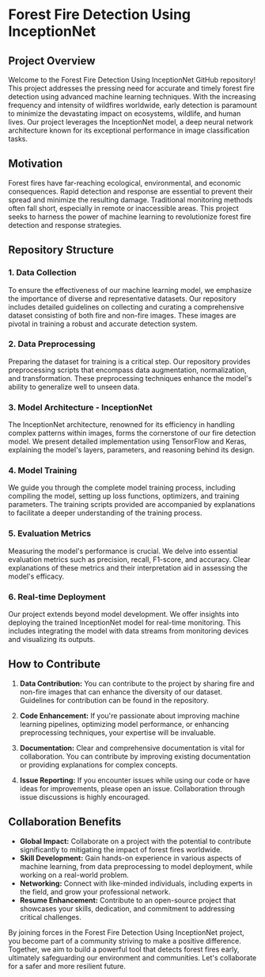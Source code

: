# Forest Fire Detection Using InceptionNet

## Project Overview

Welcome to the Forest Fire Detection Using InceptionNet GitHub repository! This project addresses the pressing need for accurate and timely forest fire detection using advanced machine learning techniques. With the increasing frequency and intensity of wildfires worldwide, early detection is paramount to minimize the devastating impact on ecosystems, wildlife, and human lives. Our project leverages the InceptionNet model, a deep neural network architecture known for its exceptional performance in image classification tasks.

## Motivation

Forest fires have far-reaching ecological, environmental, and economic consequences. Rapid detection and response are essential to prevent their spread and minimize the resulting damage. Traditional monitoring methods often fall short, especially in remote or inaccessible areas. This project seeks to harness the power of machine learning to revolutionize forest fire detection and response strategies.

## Repository Structure

### 1. Data Collection
To ensure the effectiveness of our machine learning model, we emphasize the importance of diverse and representative datasets. Our repository includes detailed guidelines on collecting and curating a comprehensive dataset consisting of both fire and non-fire images. These images are pivotal in training a robust and accurate detection system.

### 2. Data Preprocessing
Preparing the dataset for training is a critical step. Our repository provides preprocessing scripts that encompass data augmentation, normalization, and transformation. These preprocessing techniques enhance the model's ability to generalize well to unseen data.

### 3. Model Architecture - InceptionNet
The InceptionNet architecture, renowned for its efficiency in handling complex patterns within images, forms the cornerstone of our fire detection model. We present detailed implementation using TensorFlow and Keras, explaining the model's layers, parameters, and reasoning behind its design.

### 4. Model Training
We guide you through the complete model training process, including compiling the model, setting up loss functions, optimizers, and training parameters. The training scripts provided are accompanied by explanations to facilitate a deeper understanding of the training process.

### 5. Evaluation Metrics
Measuring the model's performance is crucial. We delve into essential evaluation metrics such as precision, recall, F1-score, and accuracy. Clear explanations of these metrics and their interpretation aid in assessing the model's efficacy.

### 6. Real-time Deployment
Our project extends beyond model development. We offer insights into deploying the trained InceptionNet model for real-time monitoring. This includes integrating the model with data streams from monitoring devices and visualizing its outputs.

## How to Contribute

1. **Data Contribution:** You can contribute to the project by sharing fire and non-fire images that can enhance the diversity of our dataset. Guidelines for contribution can be found in the repository.

2. **Code Enhancement:** If you're passionate about improving machine learning pipelines, optimizing model performance, or enhancing preprocessing techniques, your expertise will be invaluable.

3. **Documentation:** Clear and comprehensive documentation is vital for collaboration. You can contribute by improving existing documentation or providing explanations for complex concepts.

4. **Issue Reporting:** If you encounter issues while using our code or have ideas for improvements, please open an issue. Collaboration through issue discussions is highly encouraged.

## Collaboration Benefits

- **Global Impact:** Collaborate on a project with the potential to contribute significantly to mitigating the impact of forest fires worldwide.
- **Skill Development:** Gain hands-on experience in various aspects of machine learning, from data preprocessing to model deployment, while working on a real-world problem.
- **Networking:** Connect with like-minded individuals, including experts in the field, and grow your professional network.
- **Resume Enhancement:** Contribute to an open-source project that showcases your skills, dedication, and commitment to addressing critical challenges.

By joining forces in the Forest Fire Detection Using InceptionNet project, you become part of a community striving to make a positive difference. Together, we aim to build a powerful tool that detects forest fires early, ultimately safeguarding our environment and communities. Let's collaborate for a safer and more resilient future.
